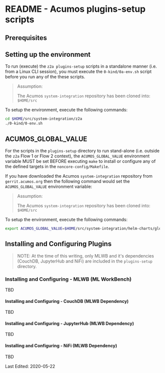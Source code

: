 # README - Acumos plugins-setup scripts

## Prerequisites

## Setting up the environment

To run (execute) the `z2a plugins-setup` scripts in a standalone manner (i.e. from a Linux CLI session), you must execute the `0-kind/0a-env.sh` script before you run any of the these scripts.

> Assumption:
>
> The Acumos `system-integration` repository has been cloned into: `$HOME/src`

To setup the environment, execute the following commands:

```sh
cd $HOME/src/system-integration/z2a
./0-kind/0-env.sh
```

## ACUMOS_GLOBAL_VALUE

For the scripts in the `plugins-setup` directory to run stand-alone (i.e. outside the `z2a` Flow 1 or Flow 2 context), the `ACUMOS_GLOBAL_VALUE` environment variable MUST be set BEFORE executing `make` to install or configure any of the defined targets in the `noncore-config/Makefile`.

If you have downloaded the Acumos `system-integration` repository from `gerrit.acumos.org` then the following command would set the `ACUMOS_GLOBAL_VALUE` environment variable:

> Assumption:
>
> The Acumos `system-integration` repository has been cloned into: `$HOME/src`

To setup the environment, execute the following commands:

```sh
export ACUMOS_GLOBAL_VALUE=$HOME/src/system-integration/helm-charts/global_value.yaml
```

## Installing and Configuring Plugins

> NOTE:  At the time of this writing, only MLWB and it's dependencies (CouchDB, JupyterHub and NiFi) are included in the `plugins-setup` directory.

### Installing and Configuring - MLWB (ML WorkBench)

TBD

#### Installing and Configuring - CouchDB (MLWB Dependency)

TBD

#### Installing and Configuring - JupyterHub (MLWB Dependency)

TBD

#### Installing and Configuring - NiFi (MLWB Dependency)

TBD

Last Edited: 2020-05-22
